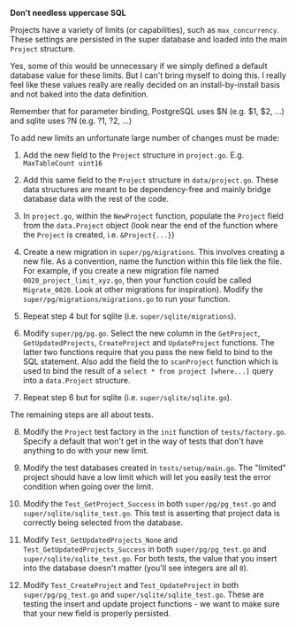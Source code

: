 **Don't needless uppercase SQL**

Projects have a variety of limits (or capabilities), such as `max_concurrency`. These settings are persisted in the super database and loaded into the main `Project` structure. 

Yes, some of this would be unnecessary if we simply defined a default database value for these limits. But I can't bring myself to doing this. I really feel like these values really are really decided on an install-by-install basis and not baked into the data definition.

Remember that for parameter binding, PostgreSQL uses $N  (e.g. $1, $2, ...) and sqlite uses ?N (e.g. ?1, ?2, ...)

To add new limits an unfortunate large number of changes must be made:

1. Add the new field to the `Project` structure in `project.go`. E.g. `MaxTableCount uint16`

2. Add this same field to the `Project` structure in `data/project.go`. These data structures are meant to be dependency-free and mainly bridge database data with the rest of the code.

3. In `project.go`, within the `NewProject` function, populate the `Project` field from the `data.Project` object (look near the end of the function where the `Project` is created, i.e. `&Project{...}`)

4. Create a new migration in `super/pg/migrations`. This involves creating a new file. As a convention, name the function within this file liek the file. For example, if you create a new migration file named `0020_project_limit_xyz.go`, then your function could be called `Migrate_0020`. Look at other migrations for inspiration). Modify the `super/pg/migrations/migrations.go` to run your function.

5. Repeat step 4 but for sqlite (i.e. `super/sqlite/migrations`).

6. Modify `super/pg/pg.go`. Select the new column in the `GetProject`, `GetUpdatedProjects`, `CreateProject` and `UpdateProject` functions. The latter two functions require that you pass the new field to bind to the SQL statement. Also add the field the to `scanProject` function which is used to bind the result of a `select * from project [where...]` query into a `data.Project` structure.

7. Repeat step 6 but for sqlite (i.e. `super/sqlite/sqlite.go`).


The remaining steps are all about tests.

8. Modify the `Project` test factory in the `init` function of `tests/factory.go`. Specify a default that won't get in the way of tests that don't have anything to do with your new limit.

9. Modify the test databases created in `tests/setup/main.go`. The "limited" project should have a low limit which will let you easily test the error condition when going over the limit.

10. Modify the `Test_GetProject_Success` in both `super/pg/pg_test.go` and `super/sqlite/sqlite_test.go`. This test is asserting that project data is correctly being selected from the database.

11. Modify `Test_GetUpdatedProjects_None` and `Test_GetUpdatedProjects_Success` in both `super/pg/pg_test.go` and `super/sqlite/sqlite_test.go`. For both tests, the value that you insert into the database doesn't matter (you'll see integers are all `0`).

12. Modify `Test_CreateProject` and `Test_UpdateProject` in both `super/pg/pg_test.go` and `super/sqlite/sqlite_test.go`. These are testing the insert and update project functions - we want to make sure that your new field is properly persisted.

